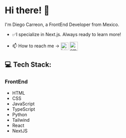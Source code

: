 # Hi there! :wave:

I'm Diego Carreon, a FrontEnd Developer from Mexico.

- :white_check_mark:I specialize in Next.js. Always ready to learn more!

- 📫 How to reach me -> <a href="https://www.linkedin.com/in/diego-carreon-7854412a4/" target="blank"><img align="center" src="https://res.cloudinary.com/dzhslrosq/image/upload/v1662473091/linkedin_t3qoiq.png" alt="https://www.linkedin.com/in/diego-carreon-7854412a4/" height="24" width="24" /></a>
<a href="mailto:diego24carreon@gmail.com" target="blank"><img align="center" src="https://res.cloudinary.com/dzhslrosq/image/upload/v1662473050/gmail_1_jb10sg.png" alt="email" height="28" width="26" /></a>

## 💻 Tech Stack:

### FrontEnd

- HTML
- CSS
- JavaScript
- TypeScript
- Python
- Tailwind
- React
- NextJS

